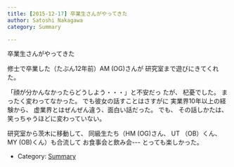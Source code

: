 ```yaml
---
title: [2015-12-17] 卒業生さんがやってきた
author: Satoshi Nakagawa
category: Summary

---
```


卒業生さんがやってきた

 修士で卒業した（たぶん12年前）AM (OG)さんが
研究室まで遊びにきてくれた。

 「顔が分かんなかったらどうしよう・・・」と不安だっ
たが、
杞憂でした。
まったく変わってなかった。
でも彼女の話すことはさすがに
実業界10年以上の経験から、
虚業界とはぜんぜん違う、面白い話だった。
でも、
その話しかたは、
笑っちゃうほどに変わっていない。

 研究室から茨木に移動して、
同級生たち（HM (OG)さん、
UT （OB）くん、MY (OB)くん）も合流して
お食事会と飲み会---
とっても楽しかった。

- Category: [Summary](https://merapano.github.io/categories.html#Summary)


